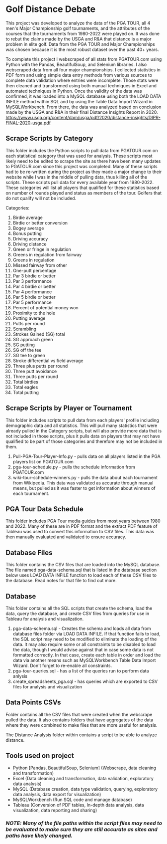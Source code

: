 # Golf Distance Debate

This project was developed to analyze the data of the PGA TOUR, all 4 men's Major Championship golf tournaments, and the attributes of the courses that the tournaments from 1980-2022 were played on. It was done to rebut the claims made by the USGA and R&A that distance is a major problem in elite golf. Data from the PGA TOUR and Major Championships was chosen because it is the most robust dataset over the past 40+ years.

To complete this project I webscraped of all stats from PGATOUR.com using Python with the Pandas, BeautifulSoup, and Selenium libraries. I also webscraped data from all four major championships. I collected statistics in PDF form and using simple data entry methods from various sources to complete data validation where entries were incomplete. Those stats were then cleaned and transformed using both manual techniques in Excel and automated techniques in Python. Once the validity of the data was confirmed, it was loaded into a MySQL database using both the LOAD DATA INFILE method within SQL and by using the Table Data Import Wizard in MySQLWorkbench. From there, the data was analyzed based on conclusion made by the USGA and R&A in their final Distance Insights Report in 2020. https://www.usga.org/content/dam/usga/pdf/2020/distance-insights/DIPR-FINAL-2020-usga.pdf 

## Scrape Scripts by Category

This folder includes the Python scripts to pull data from PGATOUR.com on each statistical category that was used for analysis. These scripts most likely need to be edited to scrape the site as there have been many updates to PGATOUR.com since this project was completed. Many of these scripts had to be re-written during the project as they made a major change to their website while I was in the middle of pulling data, thus killing all of the scripts. These scripts pull data for every available year from 1980-2022. These categories will list all players that qualified for these statistics based on number of rounds played and status as members of the tour. Golfers that do not qualify will not be included.

Categories:
1. Birdie average
2. Birdie or better conversion
3. Bogey average
4. Bonus putting
5. Driving accuracy
6. Driving distance
7. Green or fringe in regulation
8. Greens in regulation from fairway
9. Greens in regulation
10. Missed fairway from other
11. One-putt percentage
12. Par 3 birdie or better
13. Par 3 performance
14. Par 4 birdie or better
15. Par 4 performance
16. Par 5 birdie or better
17. Par 5 performance
18. Percent of potential money won
19. Proximity to the hole
20. Putting average
21. Putts per round
22. Scrambling
23. Strokes Gained (SG) total
24. SG approach green
25. SG putting
26. SG off the tee
27. SG tee to green
28. Stroke differential vs field average
29. Three plus putts per round
30. Three putt avoidance
31. Three putts per round
32. Total birdies
33. Total eagles
34. Total putting

## Scrape Scripts by Player or Tournament

This folder includes scripts to pull data from each players' profile including demographic data and all statistics. This will pull many statistics that were already pulled in the Category scripts, but will also provide more data that is not included in those scripts, plus it pulls data on players that may not have qualified to be part of those categories and therefore may not be included in them.

1. Pull-PGA-Tour-Player-Info.py - pulls data on all players listed in the PGA players list on PGATOUR.com
2. pga-tour-schedule.py - pulls the schedule information from PGATOUR.com
3. wiki-tour-schedule-winners.py - pulls the data about each tournament from Wikipedia. This data was validated as accurate through manual means, but pulled as it was faster to get information about winners of each tournament. 

## PGA Tour Data Schedule

This folder includes PGA Tour media guides from most years between 1980 and 2022. Many of these are in PDF format and the extract PDF feature of Tableau was used to convert this information to CSV files. This data was then manually evaluated and validated to ensure accuracy.

## Database Files

This folder contains the CSV files that are loaded into the MySQL database. The file named pga-data-schema.sql that is listed in the database section below uses LOAD DATA INFILE function to load each of these CSV files to the database. Read notes for that file to find out more.

## Database

This folder contains all the SQL scripts that create the schema, load the data, query the database, and create CSV files from queries for use in Tableau for analysis and visualization.

1. pga-data-schema.sql - Creates the schema and loads all data from database files folder via LOAD DATA INFILE. If that function fails to load, the SQL script may need to be modified to eliminate the loading of the data. It may also require some or all constraints to be disabled to load the data, though I would advise against that in case some data is not formatted correctly. In that case, create each table in order and load the data via another means such as MySQLWorkbench Table Data Import Wizard. Don't forget to re-enable all constraints.
2. pga-tour-queries.sql - has a list of the queries run to perform data anlysis
3. create_spreadsheets_pga.sql - has queries which are exported to CSV files for analysis and visualization

## Data Points CSVs

Folder contains all the CSV files that were created when the webscrape pulled the data. It also contains folders that have aggregates of the data where they were combined to make files that are more useful for analysis.

The Distance Analysis folder within contains a script to be able to analyze distance.

## Tools used on project

- Python [Pandas, BeautifulSoup, Selenium] (Webscrape, data cleaning and transformation)
- Excel (Data cleaning and transformation, data validation, exploratory data analysis)
- MySQL (Database creation, data type validation, querying, exploratory data analysis, data export for visualization)
- MySQLWorkbench (Run SQL code and manage database)
- Tableau (Conversion of PDF tables, In-depth data analysis, data visualization, data reporting and sharing)


### *NOTE: Many of the file paths within the script files may need to be evaluated to make sure they are still accurate as sites and paths have likely changed.*
